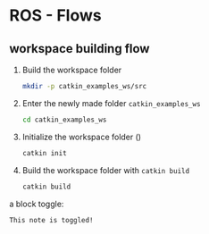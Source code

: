 # ROS - Flows
## workspace building flow

1. Build the workspace folder 
    ```bash
    mkdir -p catkin_examples_ws/src
    ```
2. Enter the newly made folder `catkin_examples_ws`  
    ```bash
    cd catkin_examples_ws
    ```
3. Initialize the workspace folder ()
    ```bash
    catkin init
    ```
4.  Build the workspace folder with `catkin build`
    ```bash
    catkin build
    ```


a block toggle:
```{toggle}
This note is toggled!
```
